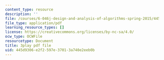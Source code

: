 ```yaml
---
content_type: resource
description: ''
file: /courses/6-046j-design-and-analysis-of-algorithms-spring-2015/445d9306e2f2597e37013a740e2eeb0b_ojdXVFQfZPw.pdf
file_type: application/pdf
learning_resource_types: []
license: https://creativecommons.org/licenses/by-nc-sa/4.0/
ocw_type: OCWFile
resourcetype: Document
title: 3play pdf file
uid: 445d9306-e2f2-597e-3701-3a740e2eeb0b
---
```

